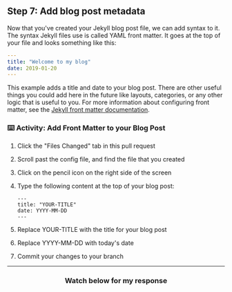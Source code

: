 ## Step 7: Add blog post metadata

Now that you've created your Jekyll blog post file, we can add syntax to it. The syntax Jekyll files use is called YAML front matter. It goes at the top of your file and looks something like this:

```yml
---
title: "Welcome to my blog"
date: 2019-01-20
---
```

This example adds a title and date to your blog post. There are other useful things you could add here in the future like layouts, categories, or any other logic that is useful to you. For more information about configuring front matter, see the [Jekyll front matter documentation](https://jekyllrb.com/docs/frontmatter/).

### :keyboard: Activity: Add Front Matter to your Blog Post

1. Click the "Files Changed" tab in this pull request
1. Scroll past the config file, and find the file that you created
1. Click on the pencil icon on the right side of the screen
1. Type the following content at the top of your blog post:

       ---
       title: "YOUR-TITLE"
       date: YYYY-MM-DD
       ---

1. Replace YOUR-TITLE with the title for your blog post
1. Replace YYYY-MM-DD with today's date
1. Commit your changes to your branch

<hr>
<h3 align="center">Watch below for my response</h3>
